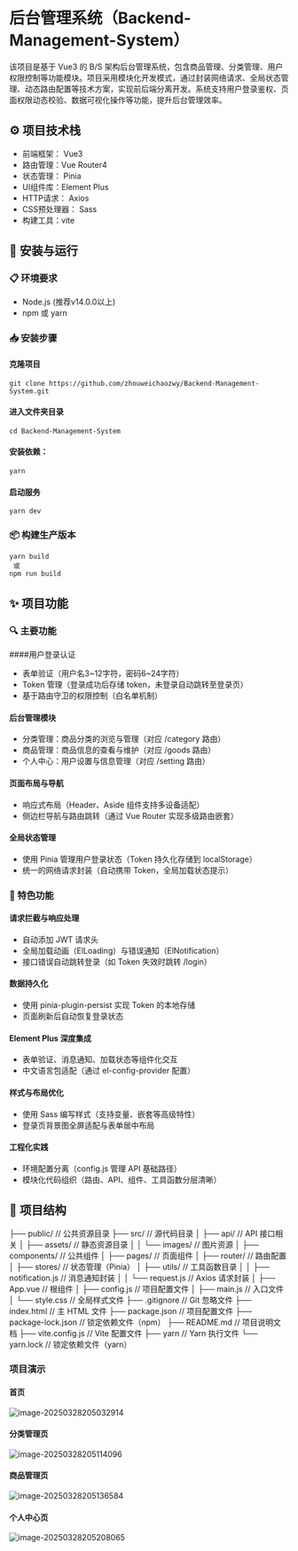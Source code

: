 # 后台管理系统（Backend-Management-System）
该项目是基于 Vue3 的 B/S 架构后台管理系统，包含商品管理、分类管理、用户权限控制等功能模块。项目采用模块化开发模式，通过封装网络请求、全局状态管理、动态路由配置等技术方案，实现前后端分离开发。系统支持用户登录鉴权、页面权限动态校验、数据可视化操作等功能，提升后台管理效率。
## ⚙️ 项目技术栈
- 前端框架： Vue3
- 路由管理：Vue Router4
- 状态管理： Pinia 
- UI组件库：Element Plus 
- HTTP请求： Axios    
- CSS预处理器： Sass
- 构建工具：vite
## 🚀 安装与运行
### 📋 环境要求
- Node.js (推荐v14.0.0以上)
- npm 或 yarn
### 📥 安装步骤
#### 克隆项目
```
git clone https://github.com/zhouweichaozwy/Backend-Management-System.git
```
#### 进入文件夹目录
```
cd Backend-Management-System
```
#### 安装依赖：

```
yarn
```

#### 启动服务

```
yarn dev
```
### 📦 构建生产版本
```
yarn build
 或
npm run build
```
## ✨ 项目功能
### 🔍 主要功能
####用户登录认证
- 表单验证（用户名3~12字符，密码6~24字符）
- Token 管理（登录成功后存储 token，未登录自动跳转至登录页）
- 基于路由守卫的权限控制（白名单机制）
#### 后台管理模块
- 分类管理：商品分类的浏览与管理（对应 /category 路由）
- 商品管理：商品信息的查看与维护（对应 /goods 路由）
- 个人中心：用户设置与信息管理（对应 /setting 路由）
#### 页面布局与导航
- 响应式布局（Header、Aside 组件支持多设备适配）
- 侧边栏导航与路由跳转（通过 Vue Router 实现多级路由嵌套）
#### 全局状态管理
- 使用 Pinia 管理用户登录状态（Token 持久化存储到 localStorage）
- 统一的网络请求封装（自动携带 Token，全局加载状态提示）
### 🌟 特色功能
#### 请求拦截与响应处理
- 自动添加 JWT 请求头
- 全局加载动画（ElLoading）与错误通知（ElNotification）
- 接口错误自动跳转登录（如 Token 失效时跳转 /login）
#### 数据持久化
- 使用 pinia-plugin-persist 实现 Token 的本地存储
- 页面刷新后自动恢复登录状态
#### Element Plus 深度集成

- 表单验证、消息通知、加载状态等组件化交互
- 中文语言包适配（通过 el-config-provider 配置）
#### 样式与布局优化
- 使用 Sass 编写样式（支持变量、嵌套等高级特性）
- 登录页背景图全屏适配与表单居中布局
#### 工程化实践
- 环境配置分离（config.js 管理 API 基础路径）
- 模块化代码组织（路由、API、组件、工具函数分层清晰）
## 📁 项目结构
├── public/                          // 公共资源目录
├── src/                             // 源代码目录
│   ├── api/                         // API 接口相关
│   ├── assets/                      // 静态资源目录
│   │    └── images/                 // 图片资源
│   ├── components/                  // 公共组件
│   ├── pages/                       // 页面组件
│   ├── router/                      // 路由配置
│   ├── stores/                      // 状态管理（Pinia）
│   ├── utils/                       // 工具函数目录
│   │    ├── notification.js         // 消息通知封装
│   │    └── request.js              // Axios 请求封装
│   ├── App.vue                      // 根组件
│   ├── config.js                    // 项目配置文件
│   ├── main.js                      // 入口文件
│   └── style.css                    // 全局样式文件
├── .gitignore                       // Git 忽略文件
├── index.html                       // 主 HTML 文件
├── package.json                     // 项目配置文件
├── package-lock.json                // 锁定依赖文件（npm）
├── README.md                        // 项目说明文档
├── vite.config.js                   // Vite 配置文件
├── yarn                             // Yarn 执行文件
└── yarn.lock                        // 锁定依赖文件（yarn）

### 项目演示

#### 首页

![image-20250328205032914](D:\Desktop\2\Backend-Management-System\README.assets\image-20250328205032914.png)

#### 分类管理页

![image-20250328205114096](D:\Desktop\2\Backend-Management-System\README.assets\image-20250328205114096.png)

#### 商品管理页

![image-20250328205136584](D:\Desktop\2\Backend-Management-System\README.assets\image-20250328205136584.png)

#### 个人中心页

![image-20250328205208065](D:\Desktop\2\Backend-Management-System\README.assets\image-20250328205208065.png)
